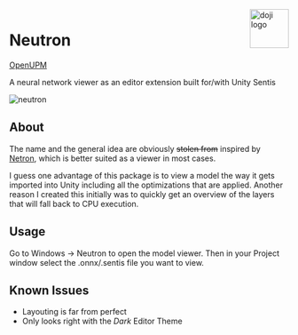 <a href="https://www.doji-tech.com/">
  <img src="https://www.doji-tech.com/assets/favicon.ico" alt="doji logo" title="Doji" align="right" height="70" />
</a>

# Neutron

[OpenUPM]

A neural network viewer as an editor extension built for/with Unity Sentis

![neutron](https://github.com/julienkay/com.doji.neutron/assets/26555424/5d5a8739-34dd-4678-89b5-03256b1d9b6c)

## About

The name and the general idea are obviously <strike>stolen from</strike> inspired by [Netron](https://netron.app/), which is better suited as a viewer in most cases.

I guess one advantage of this package is to view a model the way it gets imported into Unity including all the optimizations that are applied.
Another reason I created this initially was to quickly get an overview of the layers that will fall back to CPU execution.

## Usage

Go to Windows -> Neutron to open the model viewer. Then in your Project window select the .onnx/.sentis file you want to view.

## Known Issues

- Layouting is far from perfect
- Only looks right with the *Dark* Editor Theme

[OpenUPM]: https://openupm.com/packages/com.doji.neutron
